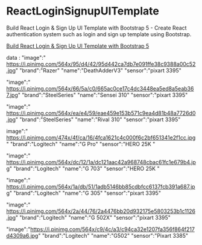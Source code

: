 # ReactLoginSignupUITemplate

Build React Login & Sign Up UI Template with Bootstrap 5 - Create React authentication system such as login and sign up template using Bootstrap.

[Build React Login & Sign Up UI Template with Bootstrap 5](https://www.positronx.io/build-react-login-sign-up-ui-template-with-bootstrap-4/)

data :
"image":" https://i.pinimg.com/564x/95/d4/42/95d442ca7db7e091ffe38c9388a00c52.jpg"
"brand":"Razer"
"name":"DeathAdderV3"
"sensor":"pixart 3395"

"image":" https://i.pinimg.com/564x/66/5a/c0/665ac0ce17c4dc3448ea5ed8a5eab367.jpg"
"brand":"SteelSeries"
"name":"Sensei 310"
"sensor":"pixart 3395"

"image":" https://i.pinimg.com/564x/ea/e4/59/eae459e153b571c9ea4d81b48a7726d0.jpg"
"brand":"SteelSeries"
"name":"Rival 310"
"sensor":"pixart 3395"

image":" https://i.pinimg.com/474x/4f/ca/16/4fca1621c4c000f6c2bf651341e2f1cc.jpg"
"brand":"Logitech"
"name":"G Pro"
"sensor":"HERO 25K "

"image":" https://i.pinimg.com/564x/dc/12/1a/dc121aac42a968748cbac61fc1e679b4.jpg"
"brand":"Logitech"
"name":"G 703"
"sensor":"HERO 25K "

"image":" https://i.pinimg.com/564x/1a/db/51/1adb5146bb85cdbfcc6137fcb391a687.jpg"
"brand":"Logitech"
"name":"G 305"
"sensor":"pixart 3395"

"image":" https://i.pinimg.com/564x/2a/44/76/2a4476bb20d932175e5803253b1c1126.jpg"
"brand":"Logitech"
"name":"G 502X"
"sensor":"pixart 3395"

"image":"https://i.pinimg.com/564x/c9/4c/a3/c94ca32e1207fa356f864f217d4309a6.jpg"
"brand":"Logitech"
"name":"G502"
"sensor":"Pixart 3385"